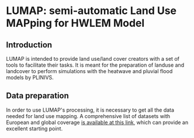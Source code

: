 # LUMAP: semi-automatic Land Use MAPping for HWLEM Model
## Introduction
LUMAP is intended to provide land use/land cover creators with a set of tools to facilitate their tasks. It is meant for the preparation of landuse and landcover to perform simulations with the heatwave and pluvial flood models by PLINIVS.

## Data preparation
In order to use LUMAP's processing, it is necessary to get all the data needed for land use mapping.
A comprehensive list of datasets with European and global coverage [is available at this link](https://docs.google.com/spreadsheets/d/1x3dQlRSy_SqumFkzOOL34jFV_FpbkwlAoGrK3ELR8Ak/edit?usp=sharing), which can provide an excellent starting point.
